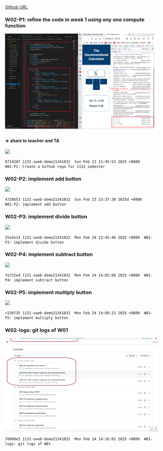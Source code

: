 [Github URL](https://github.com/1131-sweb-demo-213410326-crypto/1132-2N-demo-26)

### W02-P1: refine the code in week 1 using ony one compute function

![](w02-p1.png)

#### => share to teacher and TA

![](w02-p1-2.png)
```
871420f 1131-sweb-demo21341032  Sun Feb 23 21:45:53 2025 +0800       W01-P1: Create a Github repo for 1132 semester
```

### W02-P2: implement add button

![](w02-p2.png)
 
```
4720b53 1131-sweb-demo21341032  Sun Feb 23 23:37:30 2025d +0800       W01-P2: implement add button
```
### W02-P3: implement divide button
 
![](w02-p3.png)
 
```
55a3e14 1131-sweb-demo21341032  Mon Feb 24 13:45:46 2025 +0800  W01-P3: implement divide button
```
### W02-P4: implement subtract button
 
![](w02-p4.png)
 
```
fe722ed 1131-sweb-demo21341032  Mon Feb 24 14:02:08 2025 +0800  W01-P4: implement subtract button
```
### W02-P5: implement multiply button
 
![](w02-p5.png)
 
```
c530735 1131-sweb-demo21341032  Mon Feb 24 14:08:23 2025 +0800  W01-P5: implement multiply button
```

### W02-logs: git logs of W01

 ![](w02-logs.png)

```
76000e5 1131-sweb-demo21341032  Mon Feb 24 14:16:01 2025 +0800  W01-logs: git logs of W01
```
 